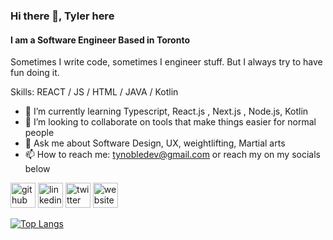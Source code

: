 ### Hi there 👋, Tyler here 
#### I am a Software Engineer Based in Toronto
Sometimes I write code, sometimes I engineer stuff. But I always try to have fun doing it. 

Skills: REACT / JS / HTML / JAVA / Kotlin 

- 🌱 I’m currently learning Typescript, React.js , Next.js , Node.js, Kotlin 
- 👯 I’m looking to collaborate on tools that make things easier for normal people 
- 💬 Ask me about Software Design, UX, weightlifting, Martial arts 
- 📫 How to reach me: tynobledev@gmail.com or reach my on my socials below 


[<img src='https://cdn.jsdelivr.net/npm/simple-icons@3.0.1/icons/github.svg' alt='github' height='40'>](https://github.com/NobleTyler)  [<img src='https://cdn.jsdelivr.net/npm/simple-icons@3.0.1/icons/linkedin.svg' alt='linkedin' height='40'>](https://www.linkedin.com/in/nobletyler/)  [<img src='https://cdn.jsdelivr.net/npm/simple-icons@3.0.1/icons/twitter.svg' alt='twitter' height='40'>](https://twitter.com/_NobleTyler)  [<img src='https://cdn.jsdelivr.net/npm/simple-icons@3.0.1/icons/icloud.svg' alt='website' height='40'>](https://NobleTyler.github.io)  

[![Top Langs](https://github-readme-stats.vercel.app/api/top-langs/?username=NobleTyler)](https://github.com/anuraghazra/github-readme-stats)

